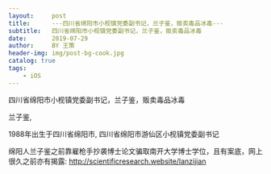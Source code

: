 ```yaml
---
layout:     post
title:      ---四川省绵阳市小枧镇党委副书记，兰子鉴，贩卖毒品冰毒---
subtitle:   四川省绵阳市小枧镇党委副书记，兰子鉴，贩卖毒品冰毒
date:       2019-07-29
author:     BY 王策
header-img: img/post-bg-cook.jpg
catalog: true
tags:
    - iOS
---
```





四川省绵阳市小枧镇党委副书记，兰子鉴，贩卖毒品冰毒


兰子鉴, 

1988年出生于四川省绵阳市, 四川省绵阳市游仙区小枧镇党委副书记




绵阳人兰子鉴之前靠雇枪手抄袭博士论文骗取南开大学博士学位，且有案底，网上很久之前亦有揭露: 
http://scientificresearch.website/lanzijian
